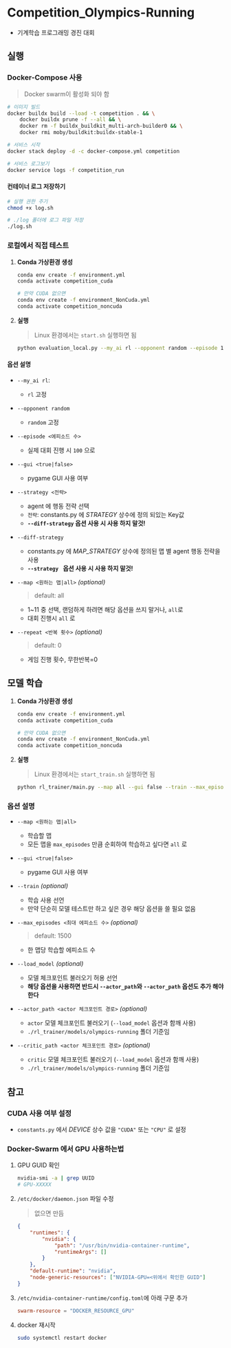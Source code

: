 # Competition_Olympics-Running

-   기계학습 프로그래밍 경진 대회

## 실행

### Docker-Compose 사용

> Docker swarm이 활성화 되야 함

```bash
# 이미지 빌드
docker buildx build --load -t competition . && \
    docker buildx prune -f --all && \
    docker rm -f buildx_buildkit_multi-arch-builder0 && \
    docker rmi moby/buildkit:buildx-stable-1

# 서비스 시작
docker stack deploy -d -c docker-compose.yml competition

# 서비스 로그보기
docker service logs -f competition_run
```

#### 컨테이너 로그 저장하기

```bash
# 실행 권한 주기
chmod +x log.sh

# ./log 폴더에 로그 파일 저장
./log.sh
```

### 로컬에서 직접 테스트

1. **Conda 가상환경 생성**

    ```bash
    conda env create -f environment.yml
    conda activate competition_cuda

    # 만약 CUDA 없으면
    conda env create -f environment_NonCuda.yml
    conda activate competition_noncuda
    ```

2. **실행**

    > Linux 환경에서는 `start.sh` 실행하면 됨

    ```bash
    python evaluation_local.py --my_ai rl --opponent random --episode 100 --map all --gui false --repeat 0 --diff-strategy
    ```

#### 옵션 설명

-   `--my_ai rl`:

    -   `rl` 고정

-   `--opponent random`

    -   `random` 고정

-   `--episode <에피소드 수>`

    -   실제 대회 진행 시 `100` 으로

-   `--gui <true|false>`

    -   pygame GUI 사용 여부

-   `--strategy <전략>`

    -   agent 에 행동 전략 선택
    -   `전략`: constants.py 에 _STRATEGY_ 상수에 정의 되있는 Key값
    -   **`--diff-strategy` 옵션 사용 시 사용 하지 말것!**

-   `--diff-strategy`

    -   constants.py 에 _MAP_STRATEGY_ 상수에 정의된 맵 별 agent 행동 전략을 사용
    -   **`--strategy ` 옵션 사용 시 사용 하지 말것!**

-   `--map <원하는 맵|all>` _(optional)_

    > default: all

    -   1~11 중 선택, 랜덤하게 하려면 해당 옵션을 쓰지 말거나, `all`로
    -   대회 진행시 `all` 로

-   `--repeat <반복 횟수>` _(optional)_

    > default: 0

    -   게임 진행 횟수, 무한반복=0

## 모델 학습

1. **Conda 가상환경 생성**

    ```bash
    conda env create -f environment.yml
    conda activate competition_cuda

    # 만약 CUDA 없으면
    conda env create -f environment_NonCuda.yml
    conda activate competition_noncuda
    ```

2. **실행**

    > Linux 환경에서는 `start_train.sh` 실행하면 됨

    ```bash
    python rl_trainer/main.py --map all --gui false --train --max_episodes 1500
    ```

### 옵션 설명

-   `--map <원하는 맵|all>`

    -   학습할 맵
    -   모든 맵을 `max_episodes` 만큼 순회하여 학습하고 싶다면 `all` 로

-   `--gui <true|false>`

    -   pygame GUI 사용 여부

-   `--train` _(optional)_

    -   학습 사용 선언
    -   만약 단순히 모델 테스트만 하고 싶은 경우 해당 옵션을 쓸 필요 없음

-   `--max_episodes <최대 에피소드 수>` _(optional)_

    > default: 1500

    -   한 맵당 학습할 에피소드 수

-   `--load_model` _(optional)_

    -   모델 체크포인트 불러오기 허용 선언
    -   **해당 옵션을 사용하면 반드시 `--actor_path`와 `--actor_path` 옵션도 추가 해야한다**

-   `--actor_path <actor 체크포인트 경로>` _(optional)_

    -   `actor` 모델 체크포인트 불러오기 (`--load_model` 옵션과 함깨 사용)
    -   `./rl_trainer/models/olympics-running` 폴더 기준임

-   `--critic_path <actor 체크포인트 경로>` _(optional)_

    -   `critic` 모델 체크포인트 불러오기 (`--load_model` 옵션과 함깨 사용)
    -   `./rl_trainer/models/olympics-running` 폴더 기준임

## 참고

### CUDA 사용 여부 설정

-   `constants.py` 에서 _DEVICE_ 상수 값을 `"CUDA"` 또는 `"CPU"` 로 설정

### Docker-Swarm 에서 GPU 사용하는법

1. GPU GUID 확인

    ```bash
    nvidia-smi -a | grep UUID
    # GPU-XXXXX
    ```

2. `/etc/docker/daemon.json` 파일 수정

    > 없으면 만듬

    ```json
    {
        "runtimes": {
            "nvidia": {
                "path": "/usr/bin/nvidia-container-runtime",
                "runtimeArgs": []
            }
        },
        "default-runtime": "nvidia",
        "node-generic-resources": ["NVIDIA-GPU=<위에서 확인한 GUID"]
    }
    ```

3. `/etc/nvidia-container-runtime/config.toml`에 아래 구문 추가

    ```toml
    swarm-resource = "DOCKER_RESOURCE_GPU"
    ```

4. docker 재시작

    ```bash
    sudo systemctl restart docker
    ```
